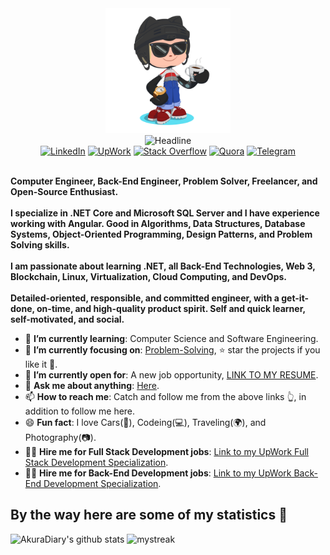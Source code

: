 <div>
    <div align=center>
        <img src="https://raw.githubusercontent.com/AhmedFathyDev/AhmedFathyDev/main/GitHub.png" alt="GitHub Octocat Drinking a Cup of Coffee" height="200">
    </div>
    <div align=center>
        <img src="https://readme-typing-svg.herokuapp.com?color=%236FDA44&size=32&center=true&vCenter=true&width=600&height=50&lines=Hi+there+I'm+Tamjeed+Hur+%F0%9F%91%8B;Computer+Engineer;Back-End+Engineer;Problem+Solver;Freelancer;Open-Source+Enthusiast" alt="Headline" />
    </div>
    <div align=center>
        <a href="https://www.linkedin.com/in/ahmedfathydev/"><img src="https://img.shields.io/badge/Linkedin-0077b5?style=flat&logo=linkedin" alt="LinkedIn" /></a>
        <a href="https://www.upwork.com/freelancers/~0121ca7f3563e57c0b"><img src="https://img.shields.io/badge/Upwork-494949?style=flat&logo=upwork" alt="UpWork" /></a>
        <a href="https://stackoverflow.com/users/11837259/ahmed-fathy"><img src="https://img.shields.io/badge/Stack Overflow-f48024?style=flat&logo=stackoverflow&logoColor=white" alt="Stack Overflow" /></a>
        <a href="https://www.quora.com/profile/Ahmed-Fathy-616"><img src="https://img.shields.io/badge/Quora-B92B27?style=flat&logo=quora" alt="Quora" /></a>
        <a href="https://t.me/ahmedfathydev"><img src="https://img.shields.io/badge/Telegram-0088cc?style=flat&logo=telegram" alt="Telegram" /></a>
    </div>
    <div align=left>
        <br>
        <p>
            <strong>
                Computer Engineer, Back-End Engineer, Problem Solver, Freelancer, and Open-Source Enthusiast.<br><br>
                I specialize in .NET Core and Microsoft SQL Server and I have experience working with Angular. Good in Algorithms, Data Structures, Database Systems, Object-Oriented Programming, Design Patterns, and Problem Solving skills.<br><br>
                I am passionate about learning .NET, all Back-End Technologies, Web 3, Blockchain, Linux, Virtualization, Cloud Computing, and DevOps.<br><br>
                Detailed-oriented, responsible, and committed engineer, with a get-it-done, on-time, and high-quality product spirit. Self and quick learner, self-motivated, and social.
            </strong>
        </p>
        <ul>
            <li>🌱 <b>I’m currently learning</b>: Computer Science and Software Engineering.</li>
            <li>🎯 <b>I’m currently focusing on</b>: <a href="https://ahmedfathydev.github.io/Problem-Solving/">Problem-Solving</a>, ⭐️ star the projects if you like it 🤩.</li>
            <li>🤔 <b>I’m currently open for</b>: A new job opportunity, <a href="https://flowcv.io/resume/feedback/lMhKFXfgJjf8">LINK TO MY RESUME</a>.</li>
            <li>💬 <b>Ask me about anything</b>: <a href="https://github.com/ahmedfathydev/ahmedfathydev/issues">Here</a>.</li>
            <li>📫 <b>How to reach me</b>: Catch and follow me from the above links 👆, in addition to follow me here.</li>
            <li>😄 <b>Fun fact</b>: I love Cars(🚗), Codeing(💻), Traveling(🌍), and Photography(📷).</li>
            <li>👨‍💻 <b>Hire me for Full Stack Development jobs</b>: <a href="https://www.upwork.com/freelancers/~0121ca7f3563e57c0b?s=1110580755107926016">Link to my UpWork Full Stack Development Specialization</a>.</li>
            <li>👨‍💻 <b>Hire me for Back-End Development jobs</b>: <a href="https://www.upwork.com/freelancers/~0121ca7f3563e57c0b?s=1110580748673863680">Link to my UpWork Back-End Development Specialization</a>.</li>
        </ul>
    </div>

 ## By the way here are some of my statistics 🚀

![AkuraDiary's github stats](https://github-readme-stats.vercel.app/api?username=tamjeedhur&show_icons=true&theme=tokyonight)
<img src="https://github-readme-streak-stats.herokuapp.com/?user=AkuraDiary&theme=tokyonight" alt="mystreak"/>

   
</div>
